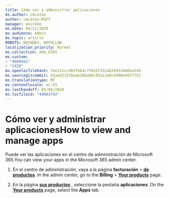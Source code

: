 ```yaml
---
title: Cómo ver y administrar aplicaciones
ms.author: cmcatee
author: cmcatee-MSFT
manager: mnirkhe
ms.date: 04/21/2020
ms.audience: Admin
ms.topic: article
ROBOTS: NOINDEX, NOFOLLOW
localization_priority: Normal
ms.collection: Adm_O365
ms.custom:
- "9000561"
- "2420"
ms.openlocfilehash: 7ee232ccd037b64c7591b7332ab58931b86ba349
ms.sourcegitcommit: d1aad215f8aa636ba89c93a13a0c9d90e997f752
ms.translationtype: MT
ms.contentlocale: es-ES
ms.lasthandoff: 05/06/2020
ms.locfileid: "44063742"
---
```

# <a name="how-to-view-and-manage-apps"></a><span data-ttu-id="ec8ac-102">Cómo ver y administrar aplicaciones</span><span class="sxs-lookup"><span data-stu-id="ec8ac-102">How to view and manage apps</span></span>

<span data-ttu-id="ec8ac-103">Puede ver las aplicaciones en el centro de administración de Microsoft 365.</span><span class="sxs-lookup"><span data-stu-id="ec8ac-103">You can view your apps in the Microsoft 365 admin center.</span></span> 

1. <span data-ttu-id="ec8ac-104">En el centro de administración, vaya a la página **facturación** > **[de productos](https://go.microsoft.com/fwlink/p/?linkid=842054)** .</span><span class="sxs-lookup"><span data-stu-id="ec8ac-104">In the admin center, go to the **Billing** > **[Your products](https://go.microsoft.com/fwlink/p/?linkid=842054)** page.</span></span>

2. <span data-ttu-id="ec8ac-105">En la página **[sus productos](https://go.microsoft.com/fwlink/p/?linkid=842054)** , seleccione la pestaña **aplicaciones** .</span><span class="sxs-lookup"><span data-stu-id="ec8ac-105">On the **[Your products](https://go.microsoft.com/fwlink/p/?linkid=842054)** page, select the **Apps** tab.</span></span>